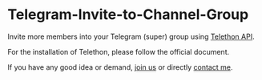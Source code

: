 # Telegram-Invite-to-Channel-Group
Invite more members into your Telegram (super) group using [Telethon API](https://telethon.readthedocs.io/en/stable/).

For the installation of Telethon, please follow the official document. 

If you have any good idea or demand, [join us](https://t.me/google_drive) or directly [contact me](https://t.me/CodyDoby).
